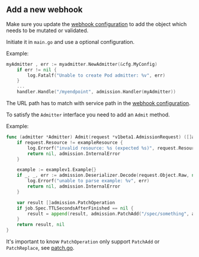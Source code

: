 
## Add a new webhook

Make sure you update the [webhook configuration](../helm/aws-admission-controller/templates/webhook.yaml) to add the object which needs to be mutated or validated.

Initiate it in `main.go` and use a optional configuration.

Example:

```go
myAdmitter , err := myadmitter.NewAdmitter(&cfg.MyConfig)
	if err != nil {
		log.Fatalf("Unable to create Pod admitter: %v", err)
	}
    ...
	handler.Handle("/myendpoint", admission.Handler(myAdmitter))
```

The URL path has to match with service path in the [webhook configuration](../helm/aws-admission-controller/templates/webhook.yaml).

To satisfy the `Admitter` interface you need to add an `Admit` method.

Example:

```go
func (admitter *Admitter) Admit(request *v1beta1.AdmissionRequest) ([]admission.PatchOperation, error) {
	if request.Resource != exampleResource {
		log.Errorf("invalid resource: %s (expected %s)", request.Resource, exampleResource)
		return nil, admission.InternalError
	}

	example := examplev1.Example{}
	if _, _, err := admission.Deserializer.Decode(request.Object.Raw, nil, &job); err != nil {
		log.Errorf("unable to parse example: %v", err)
		return nil, admission.InternalError
	}

	var result []admission.PatchOperation
	if job.Spec.TTLSecondsAfterFinished == nil {
		result = append(result, admission.PatchAdd("/spec/something", admitter.DefaultSomething)
	}
	return result, nil
}
```

It's important to know `PatchOperation` only support `PatchAdd` or `PatchReplace`, see [patch.go](../aws-admission-controller/pkg/admission/patch.go).
